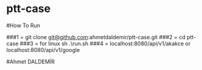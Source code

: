 # ptt-case

#How To Run

###1 = git clone git@github.com:ahmetdaldemir/ptt-case.git
###2 = cd ptt-case
###3 = for linux sh .\run.sh
###4 = localhost:8080/api/v1/akakce or localhost:8080/api/v1/google

#Ahmet DALDEMİR